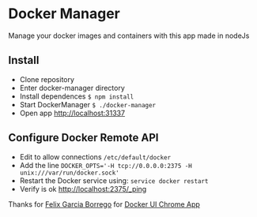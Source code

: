 # Docker Manager

Manage your docker images and containers with this app made in nodeJs

## Install
* Clone repository
* Enter docker-manager directory
* Install dependences ```$ npm install```
* Start DockerManager ```$ ./docker-manager```
* Open app [http://localhost:31337](http://localhost:31337)

## Configure Docker Remote API
* Edit to allow connections ```/etc/default/docker```
* Add the line ```DOCKER_OPTS='-H tcp://0.0.0.0:2375 -H unix:///var/run/docker.sock'```
* Restart the Docker service using: ```service docker restart```
* Verify is ok [http://localhost:2375/_ping](http://localhost:2375/_ping) 



Thanks for [Felix Garcia Borrego](https://github.com/felixgborrego) for [Docker UI Chrome App](https://github.com/felixgborrego/docker-ui-chrome-app)